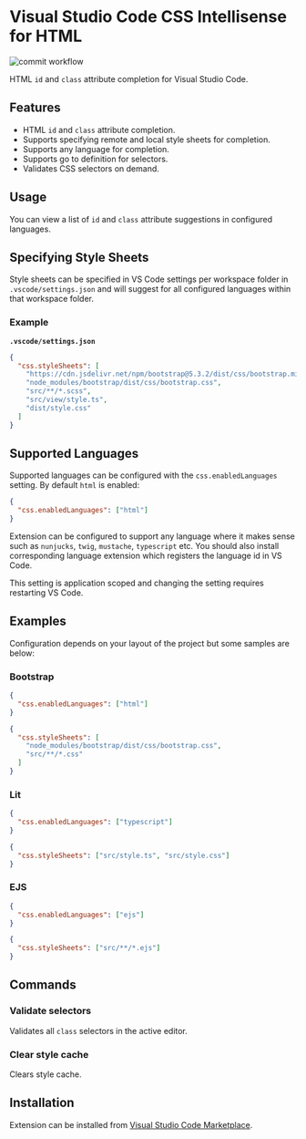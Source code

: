 # Visual Studio Code CSS Intellisense for HTML

![commit workflow](https://github.com/ecmel/vscode-html-css/actions/workflows/commit.yml/badge.svg)

HTML `id` and `class` attribute completion for Visual Studio Code.

## Features

- HTML `id` and `class` attribute completion.
- Supports specifying remote and local style sheets for completion.
- Supports any language for completion.
- Supports go to definition for selectors.
- Validates CSS selectors on demand.

## Usage

You can view a list of `id` and `class` attribute suggestions in configured languages.

## Specifying Style Sheets

Style sheets can be specified in VS Code settings per workspace folder in `.vscode/settings.json` and will suggest for all configured languages within that workspace folder.

### Example

**`.vscode/settings.json`**

```json
{
  "css.styleSheets": [
    "https://cdn.jsdelivr.net/npm/bootstrap@5.3.2/dist/css/bootstrap.min.css",
    "node_modules/bootstrap/dist/css/bootstrap.css",
    "src/**/*.scss",
    "src/view/style.ts",
    "dist/style.css"
  ]
}
```

## Supported Languages

Supported languages can be configured with the `css.enabledLanguages` setting. By default `html` is enabled:

```json
{
  "css.enabledLanguages": ["html"]
}
```

Extension can be configured to support any language where it makes sense such as `nunjucks`, `twig`, `mustache`, `typescript` etc. You should also install corresponding language extension which registers the language id in VS Code.

This setting is application scoped and changing the setting requires restarting VS Code.

## Examples

Configuration depends on your layout of the project but some samples are below:

### Bootstrap

```json
{
  "css.enabledLanguages": ["html"]
}
```

```json
{
  "css.styleSheets": [
    "node_modules/bootstrap/dist/css/bootstrap.css",
    "src/**/*.css"
  ]
}
```

### Lit

```json
{
  "css.enabledLanguages": ["typescript"]
}
```

```json
{
  "css.styleSheets": ["src/style.ts", "src/style.css"]
}
```

### EJS

```json
{
  "css.enabledLanguages": ["ejs"]
}
```

```json
{
  "css.styleSheets": ["src/**/*.ejs"]
}
```

## Commands

### Validate selectors

Validates all `class` selectors in the active editor.

### Clear style cache

Clears style cache.

## Installation

Extension can be installed from [Visual Studio Code Marketplace](https://marketplace.visualstudio.com/items?itemName=ecmel.vscode-html-css).
